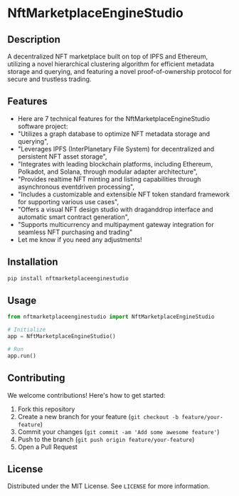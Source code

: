 # NftMarketplaceEngineStudio

## Description

A decentralized NFT marketplace built on top of IPFS and Ethereum, utilizing a novel hierarchical clustering algorithm for efficient metadata storage and querying, and featuring a novel proof-of-ownership protocol for secure and trustless trading.

## Features

- Here are 7 technical features for the NftMarketplaceEngineStudio software project:
- "Utilizes a graph database to optimize NFT metadata storage and querying",
- "Leverages IPFS (InterPlanetary File System) for decentralized and persistent NFT asset storage",
- "Integrates with leading blockchain platforms, including Ethereum, Polkadot, and Solana, through modular adapter architecture",
- "Provides realtime NFT minting and listing capabilities through asynchronous eventdriven processing",
- "Includes a customizable and extensible NFT token standard framework for supporting various use cases",
- "Offers a visual NFT design studio with draganddrop interface and automatic smart contract generation",
- "Supports multicurrency and multipayment gateway integration for seamless NFT purchasing and trading"
- Let me know if you need any adjustments!
## Installation

```bash
pip install nftmarketplaceenginestudio
```

## Usage

```python
from nftmarketplaceenginestudio import NftMarketplaceEngineStudio

# Initialize
app = NftMarketplaceEngineStudio()

# Run
app.run()
```

## Contributing

We welcome contributions! Here's how to get started:

1. Fork this repository
2. Create a new branch for your feature (`git checkout -b feature/your-feature`)
3. Commit your changes (`git commit -am 'Add some awesome feature'`)
4. Push to the branch (`git push origin feature/your-feature`)
5. Open a Pull Request

## License

Distributed under the MIT License. See `LICENSE` for more information.
